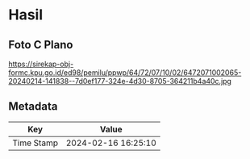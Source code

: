 # Hasil

## Foto C Plano

https://sirekap-obj-formc.kpu.go.id/ed98/pemilu/ppwp/64/72/07/10/02/6472071002065-20240214-141838--7d0ef177-324e-4d30-8705-364211b4a40c.jpg


## Metadata

| Key        | Value               |
| ---------- | ------------------- |
| Time Stamp | 2024-02-16 16:25:10 |



